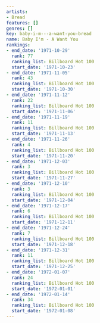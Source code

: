 ```yaml
---
artists:
- Bread
features: []
genres: []
key: baby-i-m---a-want-you-bread
name: Baby I'm - A Want You
rankings:
- end_date: '1971-10-29'
  rank: 77
  ranking_list: Billboard Hot 100
  start_date: '1971-10-23'
- end_date: '1971-11-05'
  rank: 43
  ranking_list: Billboard Hot 100
  start_date: '1971-10-30'
- end_date: '1971-11-12'
  rank: 22
  ranking_list: Billboard Hot 100
  start_date: '1971-11-06'
- end_date: '1971-11-19'
  rank: 11
  ranking_list: Billboard Hot 100
  start_date: '1971-11-13'
- end_date: '1971-11-26'
  rank: 4
  ranking_list: Billboard Hot 100
  start_date: '1971-11-20'
- end_date: '1971-12-03'
  rank: 3
  ranking_list: Billboard Hot 100
  start_date: '1971-11-27'
- end_date: '1971-12-10'
  rank: 3
  ranking_list: Billboard Hot 100
  start_date: '1971-12-04'
- end_date: '1971-12-17'
  rank: 6
  ranking_list: Billboard Hot 100
  start_date: '1971-12-11'
- end_date: '1971-12-24'
  rank: 7
  ranking_list: Billboard Hot 100
  start_date: '1971-12-18'
- end_date: '1971-12-31'
  rank: 11
  ranking_list: Billboard Hot 100
  start_date: '1971-12-25'
- end_date: '1972-01-07'
  rank: 24
  ranking_list: Billboard Hot 100
  start_date: '1972-01-01'
- end_date: '1972-01-14'
  rank: 34
  ranking_list: Billboard Hot 100
  start_date: '1972-01-08'
---
```


